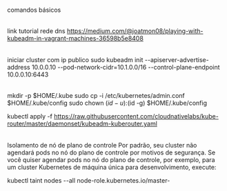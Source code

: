 ######
comandos básicos
######
link tutorial rede dns
https://medium.com/@joatmon08/playing-with-kubeadm-in-vagrant-machines-36598b5e8408

######
iniciar cluster com ip publico
sudo kubeadm init --apiserver-advertise-address 10.0.0.10 --pod-network-cidr=10.1.0.0/16 --control-plane-endpoint 10.0.0.10:6443

######
  mkdir -p $HOME/.kube
  sudo cp -i /etc/kubernetes/admin.conf $HOME/.kube/config
  sudo chown $(id -u):$(id -g) $HOME/.kube/config

  kubectl apply -f https://raw.githubusercontent.com/cloudnativelabs/kube-router/master/daemonset/kubeadm-kuberouter.yaml

######
Isolamento de nó de plano de controle 
Por padrão, seu cluster não agendará pods no nó do plano de controle por motivos de segurança. Se você quiser agendar pods no nó do plano de controle, por exemplo, para um cluster Kubernetes de máquina única para desenvolvimento, execute:

kubectl taint nodes --all node-role.kubernetes.io/master-